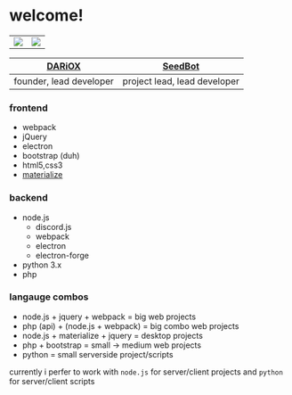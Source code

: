 # welcome!
<table>
	<tr>
		<td>
			<img src="https://github-readme-stats.vercel.app/api?username=jylescoad-ward&count_private=true&theme=dark" />
		</td>
		<td>
			<img src="https://github-readme-stats.vercel.app/api/top-langs/?username=jylescoad-ward&layout=compact&theme=dark" />
		</td>
	</tr>
</table>

| [DARiOX](https://dariox.club) | [SeedBot](https://seedbot.xyz) |
| - | - |
| founder, lead developer | project lead, lead developer |

### frontend
- webpack
- jQuery
- electron
- bootstrap (duh)
- html5,css3
- [materialize](https://materializecss.com/)

### backend
- node.js
  - discord.js
  - webpack
  - electron
  - electron-forge
- python 3.x
- php

### langauge combos
- node.js + jquery + webpack = big web projects
- php (api) + (node.js + webpack) = big combo web projects
- node.js + materialize + jquery = desktop projects
- php + bootstrap = small -> medium web projects
- python = small serverside project/scripts

currently i perfer to work with `node.js` for server/client projects and `python` for server/client scripts
